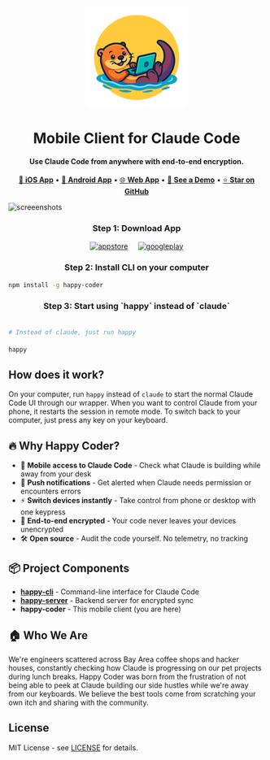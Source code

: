 <div align="center"><img src="/logo.png" width="200" title="Happy Coder" alt="Happy Coder"/></div>

<h1 align="center">
  Mobile Client for Claude Code
</h1>

<h4 align="center">
Use Claude Code from anywhere with end-to-end encryption.
</h4>

<div align="center">
  
[📱 **iOS App**](https://apps.apple.com/us/app/happy-claude-code-client/id6748571505) • [🤖 **Android App**](https://play.google.com/store/apps/details?id=com.ex3ndr.happy) • [🌐 **Web App**](https://app.happy.engineering) • [🎥 **See a Demo**](https://youtu.be/GCS0OG9QMSE) • [⭐ **Star on GitHub**](https://github.com/slopus/happy)

</div>

<img width="1600" height="867" alt="screeenshots" src="https://github.com/user-attachments/assets/2c334d5d-9812-405a-9ac4-2a4b0d632550" />

<h3 align="center">
Step 1: Download App
</h3>

<div align="center">
<a href="https://apps.apple.com/us/app/happy-claude-code-client/id6748571505"><img width="135" height="39" alt="appstore" src="https://github.com/user-attachments/assets/45e31a11-cf6b-40a2-a083-6dc8d1f01291" /></a>&nbsp;&nbsp;&nbsp;&nbsp;&nbsp;<a href="https://play.google.com/store/apps/details?id=com.ex3ndr.happy"><img width="135" height="39" alt="googleplay" src="https://github.com/user-attachments/assets/acbba639-858f-4c74-85c7-92a4096efbf5" /></a>
</div>

<h3 align="center">
Step 2: Install CLI on your computer
</h3>

```bash
npm install -g happy-coder
```

<h3 align="center">
Step 3: Start using `happy` instead of `claude`
</h3>

```bash

# Instead of claude, just run happy

happy

```

## How does it work?

On your computer, run `happy` instead of `claude` to start the normal Claude Code UI through our wrapper. When you want to control Claude from your phone, it restarts the session in remote mode. To switch back to your computer, just press any key on your keyboard.

## 🔥 Why Happy Coder?

- 📱 **Mobile access to Claude Code** - Check what Claude is building while away from your desk
- 🔔 **Push notifications** - Get alerted when Claude needs permission or encounters errors  
- ⚡ **Switch devices instantly** - Take control from phone or desktop with one keypress
- 🔐 **End-to-end encrypted** - Your code never leaves your devices unencrypted
- 🛠️ **Open source** - Audit the code yourself. No telemetry, no tracking

## 📦 Project Components

- **[happy-cli](https://github.com/slopus/happy-cli)** - Command-line interface for Claude Code
- **[happy-server](https://github.com/slopus/happy-server)** - Backend server for encrypted sync
- **happy-coder** - This mobile client (you are here)

## 🏠 Who We Are

We're engineers scattered across Bay Area coffee shops and hacker houses, constantly checking how Claude is progressing on our pet projects during lunch breaks. Happy Coder was born from the frustration of not being able to peek at Claude building our side hustles while we're away from our keyboards. We believe the best tools come from scratching your own itch and sharing with the community.

## License

MIT License - see [LICENSE](LICENSE) for details.
